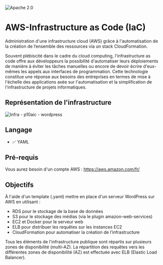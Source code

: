 ![Apache 2.0](https://img.shields.io/badge/apache-2.0-orange)


# AWS-Infrastructure as Code (IaC)

Administration d'une infrastructure cloud (AWS) grâce à l'automatisation de la création de l’ensemble des ressources via un stack CloudFormation.

Souvent plébiscité dans le cadre du cloud computing, l'infrastructure as code offre aux développeurs 
la possibilité d'automatiser leurs déploiements de manière à éviter les tâches manuelles ou encore de 
devoir écrire d'eux-mêmes les appels aux interfaces de programmation. 
Cette technologie constitue une réponse aux besoins des entreprises en termes de mise à l'échelle des 
applications axée sur l'automatisation et la simplification de l'infrastructure de projets informatiques. 


## Représentation de l'infrastructure

![Infra - p10aic - wordpress](https://user-images.githubusercontent.com/46109209/128689693-04376346-147a-40f9-93e9-b8e874b1b371.png)

## Langage

 - :white_check_mark: YAML


## Pré-requis
Vous aurez besoin d'un compte AWS : https://aws.amazon.com/fr/


## Objectifs

À l'aide d'un template (.yaml) mettre en place d'un serveur WordPress sur AWS en utilisant :
  - RDS pour le stockage de la base de données
  - S3 pour le stockage des médias (via le plugin amazon-web-services)
  - EC2 et Docker pour le serveur web
  - ELB pour distribuer les requêtes sur les instances EC2
  - CloudFormation pour automatiser la création de l’infrastructure

Tous les éléments de l'infrastructure publique sont répartis sur plusieurs zones de disponibilité (multi-AZ). La répartition des requêtes vers les différentes zones de disponibilité (AZ) est effectuée avec ELB (Elastic Load Balancer).
